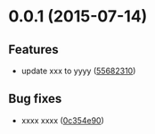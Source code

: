 # 0.0.1 (2015-07-14)

## Features
* update xxx to yyyy ([55682310](git@github.com:panayotkulchev/translator-agency/commit/55682310))

## Bug fixes
* xxxx  xxxx ([0c354e90](git@github.com:panayotkulchev/translator-agency/commit/0c354e90))